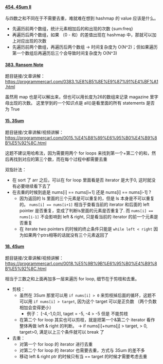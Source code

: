 #### [454. 4Sum II](https://leetcode.com/problems/4sum-ii/description/)
与四数之和不同在于不需要去重，难就难在想到 hashmap 的 value 应该是什么。
- 先遍历前两个数组，统计元素相加后的和出现的次数 {sum:freq}
- 再遍历后两个数组，如果 （0 - 和）的差值出现在 hashmap 中，那就可以加上对应出现的次数
- 先遍历前两个数组，再遍历后两个数组 -> 时间复杂度为 O(N^2)；但如果遍历第一个数组后再遍历后三个会导致时间复杂度为 O(N^3)

#### [383. Ransom Note](https://leetcode.com/problems/ransom-note/description/)
题目链接/文章讲解：https://programmercarl.com/0383.%E8%B5%8E%E9%87%91%E4%BF%A1.html 

虽然用 map 也是可以解出来，但也可以用长度为26的数组来记录 magazine 里字母出现的次数。
这里学到的一个知识点是 all()是看里面的所有 statements 是否为 True


#### [15. 3Sum](https://leetcode.com/problems/3sum/description/)
题目链接/文章讲解/视频讲解：https://programmercarl.com/0015.%E4%B8%89%E6%95%B0%E4%B9%8B%E5%92%8C.html 

这题不建议用哈希法，因为需要用两个 for loops 来找到第一个+第二个的和，然后再找到对应的第三个数，而在每个过程中都需要去重

双指针法：
- 在 sort 了 arr 之后，可以在 for loop 里面看是否 iterator 是大于0, 这时就没有必要继续看下去了
- 在去重的时候到底是 nums[i] == nums[i+1] 还是 nums[i] == nums[i-1] ?
  - 因为返回的 ls 里面的三个元素是可以重复的，但是 ls 本身是不可以重复的。 `nums[i] == nums[i+1]` 相当于查看当前的 iterator 和后面的 left pointer 是否重复，变成了判断ls里面的元素是否重复了. 而 `nums[i] == nums[i-1]` 不会影响到 left & right, 只是看当前的 iterator 的前一个元素是否重复
  - 在 iterate two pointers 的时候的终止条件只能是 `while left < right` 因为如果两个ptrs相等的话就没有三个元素返回了

#### [18. 4Sum](https://leetcode.com/problems/4sum/description/)
题目链接/文章讲解/视频讲解：https://programmercarl.com/0018.%E5%9B%9B%E6%95%B0%E4%B9%8B%E5%92%8C.html 

相当于三数之和上面再加多一层来遍历 for loop, 细节在于剪枝和去重。
  - 剪枝：
    - 虽然在 3Sum 那里可以用 `if nums[i] > 0` 来剪枝掉后面的循环，这题不可以用 `if nums[i] > target`, 因为这个 target 可以是正负数 （两个负数 
相加会变得更小）
        - 例子： [-4,-1,0,0], taget = -5, -4 > -5 但是 不能剪枝 
    - 在第二个 for loop 其实也可以剪枝，就是把第一个&第二个 iterator 看作整体再做 left & right 的判断。 -> if nums[i]+nums[j] > target, > 0, target>0, 满足以上三个条件就可以 break 了
  - 去重：
    - 对第一个 for loop 的 iterator 进行去重
    - 对第二个 for loop 的 iterator 也需要去重，方式与 3Sum 的差不多
    - 移动 left & right ptr 的时候只有当 == target 的时候才需要考虑去重
